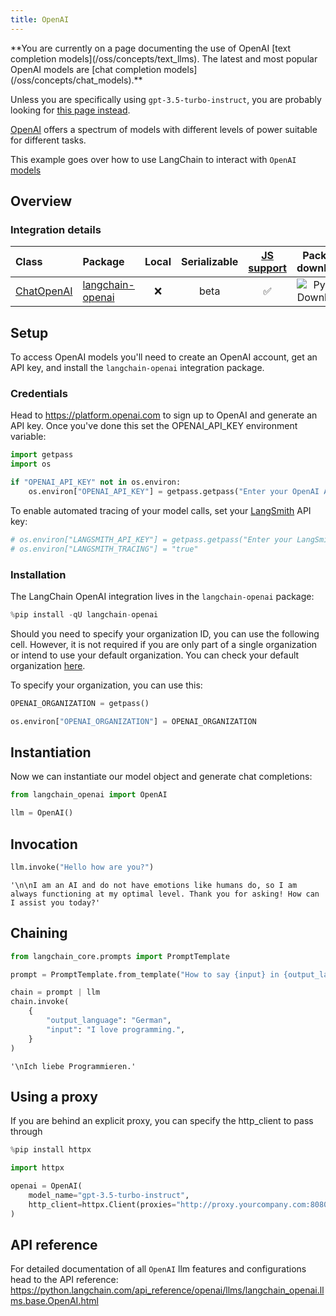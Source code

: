 ```yaml
---
title: OpenAI
---
```


<Warning>
**You are currently on a page documenting the use of OpenAI [text completion models](/oss/concepts/text_llms). The latest and most popular OpenAI models are [chat completion models](/oss/concepts/chat_models).**

Unless you are specifically using `gpt-3.5-turbo-instruct`, you are probably looking for [this page instead](/oss/integrations/chat/openai/).
</Warning>

[OpenAI](https://platform.openai.com/docs/introduction) offers a spectrum of models with different levels of power suitable for different tasks.

This example goes over how to use LangChain to interact with `OpenAI` [models](https://platform.openai.com/docs/models)

## Overview

### Integration details

| Class | Package | Local | Serializable | [JS support](https://js.langchain.com/docs/integrations/chat/openai) | Package downloads | Package latest |
| :--- | :--- | :---: | :---: |  :---: | :---: | :---: |
| [ChatOpenAI](https://python.langchain.com/api_reference/openai/chat_models/langchain_openai.chat_models.base.ChatOpenAI.html) | [langchain-openai](https://python.langchain.com/api_reference/openai/index.html) | ❌ | beta | ✅ | ![PyPI - Downloads](https://img.shields.io/pypi/dm/langchain-openai?style=flat-square&label=%20) | ![PyPI - Version](https://img.shields.io/pypi/v/langchain-openai?style=flat-square&label=%20) |

## Setup

To access OpenAI models you'll need to create an OpenAI account, get an API key, and install the `langchain-openai` integration package.

### Credentials

Head to <https://platform.openai.com> to sign up to OpenAI and generate an API key. Once you've done this set the OPENAI_API_KEY environment variable:

```python
import getpass
import os

if "OPENAI_API_KEY" not in os.environ:
    os.environ["OPENAI_API_KEY"] = getpass.getpass("Enter your OpenAI API key: ")
```

To enable automated tracing of your model calls, set your [LangSmith](https://docs.smith.langchain.com/) API key:

```python
# os.environ["LANGSMITH_API_KEY"] = getpass.getpass("Enter your LangSmith API key: ")
# os.environ["LANGSMITH_TRACING"] = "true"
```

### Installation

The LangChain OpenAI integration lives in the `langchain-openai` package:

```python
%pip install -qU langchain-openai
```

Should you need to specify your organization ID, you can use the following cell. However, it is not required if you are only part of a single organization or intend to use your default organization. You can check your default organization [here](https://platform.openai.com/account/api-keys).

To specify your organization, you can use this:

```python
OPENAI_ORGANIZATION = getpass()

os.environ["OPENAI_ORGANIZATION"] = OPENAI_ORGANIZATION
```

## Instantiation

Now we can instantiate our model object and generate chat completions:

```python
from langchain_openai import OpenAI

llm = OpenAI()
```

## Invocation

```python
llm.invoke("Hello how are you?")
```

```output
'\n\nI am an AI and do not have emotions like humans do, so I am always functioning at my optimal level. Thank you for asking! How can I assist you today?'
```

## Chaining

```python
from langchain_core.prompts import PromptTemplate

prompt = PromptTemplate.from_template("How to say {input} in {output_language}:\n")

chain = prompt | llm
chain.invoke(
    {
        "output_language": "German",
        "input": "I love programming.",
    }
)
```

```output
'\nIch liebe Programmieren.'
```

## Using a proxy

If you are behind an explicit proxy, you can specify the http_client to pass through

```python
%pip install httpx

import httpx

openai = OpenAI(
    model_name="gpt-3.5-turbo-instruct",
    http_client=httpx.Client(proxies="http://proxy.yourcompany.com:8080"),
)
```

## API reference

For detailed documentation of all `OpenAI` llm features and configurations head to the API reference: <https://python.langchain.com/api_reference/openai/llms/langchain_openai.llms.base.OpenAI.html>
